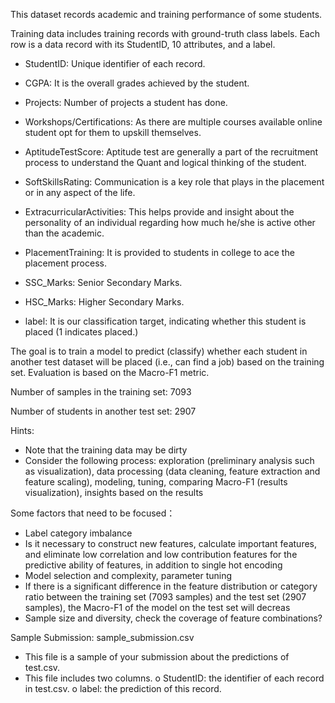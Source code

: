 This dataset records academic and training performance of some students. 

Training data includes training records with ground-truth class labels. Each row is a data record with its StudentID, 10 attributes, and a label.

- StudentID: Unique identifier of each record.
- CGPA: It is the overall grades achieved by the student.
- Projects: Number of projects a student has done.
- Workshops/Certifications: As there are multiple courses available online student opt for them to upskill themselves.
- AptitudeTestScore: Aptitude test are generally a part of the recruitment process to understand the Quant and logical thinking of the student.
- SoftSkillsRating: Communication is a key role that plays in the placement or in any aspect of the life.
- ExtracurricularActivities: This helps provide and insight about the personality of an individual regarding how much he/she is active other than the academic.
- PlacementTraining: It is provided to students in college to ace the placement process.
- SSC_Marks: Senior Secondary Marks.
- HSC_Marks: Higher Secondary Marks.

- label: It is our classification target, indicating whether this student is placed (1 indicates placed.)

The goal is to train a model to predict (classify) whether each student in another test dataset will be placed (i.e., can find a job) based on the training set. Evaluation is based on the Macro-F1 metric.

Number of samples in the training set: 7093

Number of students in another test set: 2907

Hints:

- Note that the training data may be dirty
- Consider the following process: exploration (preliminary analysis such as visualization), data processing (data cleaning, feature extraction and feature scaling), modeling, tuning, comparing Macro-F1 (results visualization), insights based on the results

Some factors that need to be focused：

- Label category imbalance
- Is it necessary to construct new features, calculate important features, and eliminate low correlation and low contribution features for the predictive ability of features, in addition to single hot encoding
- Model selection and complexity, parameter tuning
- If there is a significant difference in the feature distribution or category ratio between the training set (7093 samples) and the test set (2907 samples), the Macro-F1 of the model on the test set will decreas
- Sample size and diversity, check the coverage of feature combinations?

Sample Submission: sample_submission.csv

- This file is a sample of your submission about the predictions of test.csv.
- This file includes two columns.
o StudentID: the identifier of each record in test.csv.
o label: the prediction of this record.
